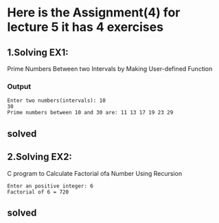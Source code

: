 # Here is the Assignment(4) for lecture 5 it has 4 exercises


## 1.Solving EX1:
Prime Numbers Between two Intervals by Making User-defined Function

### Output

	Enter two numbers(intervals): 10
	30 
	Prime numbers between 10 and 30 are: 11 13 17 19 23 29


solved 
------------------------------------------------------------

## 2.Solving EX2: 
C program to Calculate Factorial ofa Number Using Recursion

	Enter an positive integer: 6
	Factorial of 6 = 720

solved 
------------------------------------------------------------